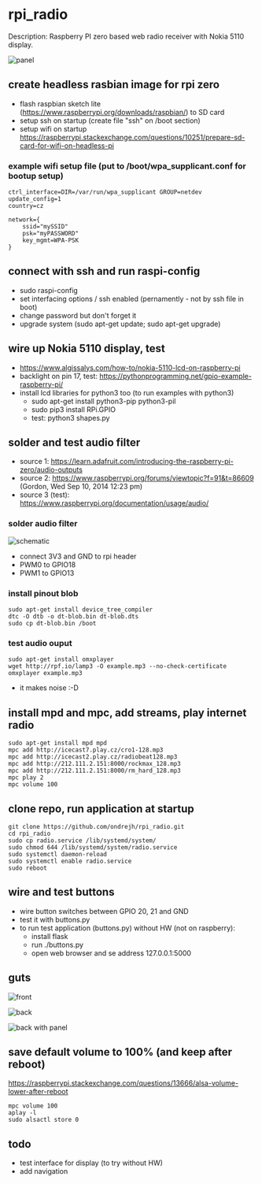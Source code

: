 # rpi_radio
Description: Raspberry PI zero based web radio receiver with Nokia 5110 display.

![panel](doc/panel.jpg)

## create headless rasbian image for rpi zero
  - flash raspbian sketch lite (https://www.raspberrypi.org/downloads/raspbian/) to SD card
  - setup ssh on startup (create file "ssh" on /boot section)
  - setup wifi on startup https://raspberrypi.stackexchange.com/questions/10251/prepare-sd-card-for-wifi-on-headless-pi
  
### example wifi setup file (put to /boot/wpa_supplicant.conf for bootup setup)

    ctrl_interface=DIR=/var/run/wpa_supplicant GROUP=netdev
    update_config=1
    country=cz
    
    network={
        ssid="mySSID"
        psk="myPASSWORD"
        key_mgmt=WPA-PSK
    }
    
## connect with ssh and run raspi-config
  - sudo raspi-config
  - set interfacing options / ssh enabled (pernamently - not by ssh file in boot)
  - change password but don't forget it
  - upgrade system (sudo apt-get update; sudo apt-get upgrade)

## wire up Nokia 5110 display, test
  - https://www.algissalys.com/how-to/nokia-5110-lcd-on-raspberry-pi
  - backlight on pin 17, test: https://pythonprogramming.net/gpio-example-raspberry-pi/
  - install lcd libraries for python3 too (to run examples with python3)
    - sudo apt-get install python3-pip python3-pil
    - sudo pip3 install RPi.GPIO
    - test: python3 shapes.py

## solder and test audio filter
  - source 1: https://learn.adafruit.com/introducing-the-raspberry-pi-zero/audio-outputs
  - source 2: https://www.raspberrypi.org/forums/viewtopic?f=91&t=86609 (Gordon, Wed Sep 10, 2014 12:23 pm)
  - source 3 (test): https://www.raspberrypi.org/documentation/usage/audio/

### solder audio filter

![schematic](/doc/audio_filter_schematic.jpg)

  - connect 3V3 and GND to rpi header
  - PWM0 to GPIO18
  - PWM1 to GPIO13

### install pinout blob

    sudo apt-get install device_tree_compiler
    dtc -O dtb -o dt-blob.bin dt-blob.dts
    sudo cp dt-blob.bin /boot

### test audio ouput

    sudo apt-get install omxplayer
    wget http://rpf.io/lamp3 -O example.mp3 --no-check-certificate
    omxplayer example.mp3

  - it makes noise :-D
  
## install mpd and mpc, add streams, play internet radio

    sudo apt-get install mpd mpd
    mpc add http://icecast7.play.cz/cro1-128.mp3
    mpc add http://icecast2.play.cz/radiobeat128.mp3
    mpc add http://212.111.2.151:8000/rockmax_128.mp3
    mpc add http://212.111.2.151:8000/rm_hard_128.mp3
    mpc play 2
    mpc volume 100

## clone repo, run application at startup

    git clone https://github.com/ondrejh/rpi_radio.git
    cd rpi_radio
    sudo cp radio.service /lib/systemd/system/
    sudo chmod 644 /lib/systemd/system/radio.service
    sudo systemctl daemon-reload
    sudo systemctl enable radio.service
    sudo reboot

## wire and test buttons
  - wire button switches between GPIO 20, 21 and GND
  - test it with buttons.py
  - to run test application (buttons.py) without HW (not on raspberry):
    - install flask
    - run ./buttons.py
    - open web browser and se address 127.0.0.1:5000

## guts

![front](doc/parts.jpg)

![back](doc/wires.jpg)

![back with panel](doc/back.jpg)

## save default volume to 100% (and keep after reboot)

https://raspberrypi.stackexchange.com/questions/13666/alsa-volume-lower-after-reboot

    mpc volume 100
    aplay -l
    sudo alsactl store 0

## todo
  - test interface for display (to try without HW)
  - add navigation

